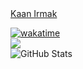 <div class="badge-base LI-profile-badge" data-locale="tr_TR" data-size="medium" data-theme="dark" data-type="VERTICAL" data-vanity="kaanirmak" data-version="v1"><a class="badge-base__link LI-simple-link" href="https://tr.linkedin.com/in/kaanirmak?trk=profile-badge">Kaan Irmak</a></div>
              
[![wakatime](https://wakatime.com/badge/user/50021905-9972-4729-9e78-2a54336f38b4.svg)](https://wakatime.com/@50021905-9972-4729-9e78-2a54336f38b4)<br/>
[![](https://visitcount.itsvg.in/api?id=Kaanirmak&icon=2&color=9)](https://visitcount.itsvg.in)<br/>
![GitHub Stats](https://github-readme-stats.vercel.app/api?username=kaanirmak&theme=github_dark&hide_border=false&include_all_commits=true&count_private=true&show_icons=true&show=prs)




